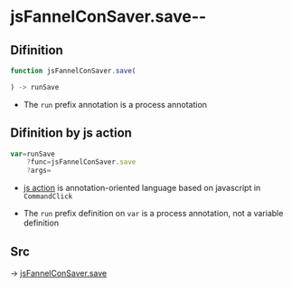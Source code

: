 # jsFannelConSaver.save--

## Difinition

```js.js
function jsFannelConSaver.save(

) -> runSave
```

- The `run` prefix annotation is a process annotation


## Difinition by js action

```js.js
var=runSave
	?func=jsFannelConSaver.save
	?args=

```

- [js action](#) is annotation-oriented language based on javascript in `CommandClick`

- The `run` prefix definition on `var` is a process annotation, not a variable definition

## Src

-> [jsFannelConSaver.save](https://github.com/puutaro/CommandClick/blob/master/app/src/main/java/com/puutaro/commandclick/fragment_lib/terminal_fragment/js_interface/edit/JsFannelConSaver.kt#L26)


